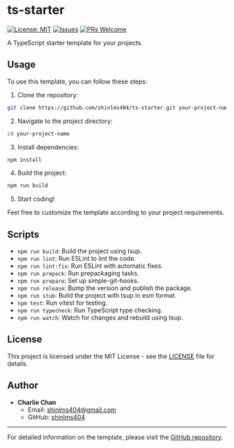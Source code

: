 # ts-starter

[![License: MIT](https://img.shields.io/badge/License-MIT-yellow.svg)](https://opensource.org/licenses/MIT)
[![Issues](https://img.shields.io/github/issues/shinlms404/ts-starter.svg)](https://github.com/shinlms404/ts-starter/issues)
[![PRs Welcome](https://img.shields.io/badge/PRs-welcome-brightgreen.svg)](https://github.com/shinlms404/ts-starter/pulls)

A TypeScript starter template for your projects.

## Usage

To use this template, you can follow these steps:

1. Clone the repository:

```bash
git clone https://github.com/shinlms404/ts-starter.git your-project-name
```

2. Navigate to the project directory:

```bash
cd your-project-name
```

3. Install dependencies:

```bash
npm install
```

4. Build the project:

```bash
npm run build
```

5. Start coding!

Feel free to customize the template according to your project requirements.

## Scripts

- `npm run build`: Build the project using tsup.
- `npm run lint`: Run ESLint to lint the code.
- `npm run lint:fix`: Run ESLint with automatic fixes.
- `npm run prepack`: Run prepackaging tasks.
- `npm run prepare`: Set up simple-git-hooks.
- `npm run release`: Bump the version and publish the package.
- `npm run stub`: Build the project with tsup in esm format.
- `npm test`: Run vitest for testing.
- `npm run typecheck`: Run TypeScript type checking.
- `npm run watch`: Watch for changes and rebuild using tsup.

## License

This project is licensed under the MIT License - see the [LICENSE](LICENSE) file for details.

## Author

- **Charlie Chan**
  - Email: shinlms404@gmail.com
  - GitHub: [shinlms404](https://github.com/shinlms404)

---

For detailed information on the template, please visit the [GitHub repository](https://github.com/shinlms404/ts-starter).